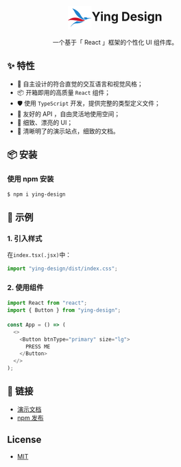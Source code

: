 <h1 align="center">
<img src="/public/logo.svg" align="center" width="55px"/>Ying Design
</h1>

<p align="center">一个基于「 React 」框架的个性化 UI 组件库。</p>

## ✨ 特性

- 👑 自主设计的符合直觉的交互语言和视觉风格；
- 📦 开箱即用的高质量 `React` 组件；
- 🛡️ 使用 `TypeScript` 开发，提供完整的类型定义文件；
- 🎃 友好的 API ，自由灵活地使用空间；
- 🎠 细致、漂亮的 UI；
- 📁 清晰明了的演示站点，细致的文档。

## 📦 安装

### 使用 npm 安装

```shell
$ npm i ying-design
```

## 🔨 示例

### 1. 引入样式

在`index.tsx(.jsx)`中：

```js
import "ying-design/dist/index.css";
```

### 2. 使用组件

```js
import React from "react";
import { Button } from "ying-design";

const App = () => (
  <>
    <Button btnType="primary" size="lg">
      PRESS ME
    </Button>
  </>
);
```

## 🔗 链接

- [演示文档](https://yinyin-ui-ts.vercel.app/)
- [npm 发布](https://www.npmjs.com/package/ying-design)

## License

- [MIT](https://opensource.org/license/MIT)
